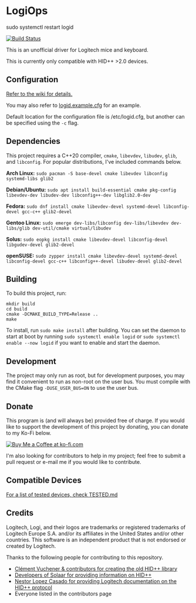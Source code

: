 # LogiOps

[](https://github.com/PixlOne/logiops/blob/main/README.md#logiops)

sudo systemctl restart logid

[![Build Status](https://github.com/PixlOne/logiops/actions/workflows/build-test.yml/badge.svg)](https://github.com/PixlOne/logiops/actions/workflows/build-test.yml/badge.svg)

This is an unofficial driver for Logitech mice and keyboard.

This is currently only compatible with HID++ >2.0 devices.

## Configuration

[](https://github.com/PixlOne/logiops/blob/main/README.md#configuration)

[Refer to the wiki for details.](https://github.com/PixlOne/logiops/wiki/Configuration)

You may also refer to [logid.example.cfg](https://github.com/PixlOne/logiops/blob/main/logid.example.cfg) for an example.

Default location for the configuration file is /etc/logid.cfg, but another can be specified using the `-c` flag.

## Dependencies

[](https://github.com/PixlOne/logiops/blob/main/README.md#dependencies)

This project requires a C++20 compiler, `cmake`, `libevdev`, `libudev`, `glib`, and `libconfig`. For popular distributions, I've included commands below.

**Arch Linux:** `sudo pacman -S base-devel cmake libevdev libconfig systemd-libs glib2`

**Debian/Ubuntu:** `sudo apt install build-essential cmake pkg-config libevdev-dev libudev-dev libconfig++-dev libglib2.0-dev`

**Fedora:** `sudo dnf install cmake libevdev-devel systemd-devel libconfig-devel gcc-c++ glib2-devel`

**Gentoo Linux:** `sudo emerge dev-libs/libconfig dev-libs/libevdev dev-libs/glib dev-util/cmake virtual/libudev`

**Solus:** `sudo eopkg install cmake libevdev-devel libconfig-devel libgudev-devel glib2-devel`

**openSUSE:** `sudo zypper install cmake libevdev-devel systemd-devel libconfig-devel gcc-c++ libconfig++-devel libudev-devel glib2-devel`

## Building

[](https://github.com/PixlOne/logiops/blob/main/README.md#building)

To build this project, run:

```shell
mkdir build
cd build
cmake -DCMAKE_BUILD_TYPE=Release ..
make
```

To install, run `sudo make install` after building. You can set the daemon to start at boot by running `sudo systemctl enable logid` or `sudo systemctl enable --now logid` if you want to enable and start the daemon.

## Development

[](https://github.com/PixlOne/logiops/blob/main/README.md#development)

The project may only run as root, but for development purposes, you may find it convenient to run as non-root on the user bus. You must compile with the CMake flag `-DUSE_USER_BUS=ON` to use the user bus.

## Donate

[](https://github.com/PixlOne/logiops/blob/main/README.md#donate)

This program is (and will always be) provided free of charge. If you would like to support the development of this project by donating, you can donate to my Ko-Fi below.

[![Buy Me a Coffee at ko-fi.com](https://camo.githubusercontent.com/7ed30defb0d001964cbb2b5def4fbf3466179d3868823d77e5958f6a3b76f639/68747470733a2f2f63646e2e6b6f2d66692e636f6d2f63646e2f6b6f6669312e706e673f763d32)](https://ko-fi.com/R6R81QQ9M)

I'm also looking for contributors to help in my project; feel free to submit a pull request or e-mail me if you would like to contribute.

## Compatible Devices

[](https://github.com/PixlOne/logiops/blob/main/README.md#compatible-devices)

[For a list of tested devices, check TESTED.md](https://github.com/PixlOne/logiops/blob/main/TESTED.md)

## Credits

[](https://github.com/PixlOne/logiops/blob/main/README.md#credits)

Logitech, Logi, and their logos are trademarks or registered trademarks of Logitech Europe S.A. and/or its affiliates in the United States and/or other countries. This software is an independent product that is not endorsed or created by Logitech.

Thanks to the following people for contributing to this repository.

- [Clément Vuchener & contributors for creating the old HID++ library](https://github.com/cvuchener/hidpp)
- [Developers of Solaar for providing information on HID++](https://github.com/pwr-Solaar/Solaar)
- [Nestor Lopez Casado for providing Logitech documentation on the HID++ protocol](http://drive.google.com/folderview?id=0BxbRzx7vEV7eWmgwazJ3NUFfQ28)
- Everyone listed in the contributors page